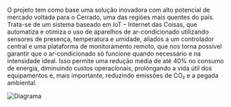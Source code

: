 
O projeto tem como base uma solução inovadora com alto potencial de mercado voltada para o Cerrado, uma das regiões mais quentes do país. Trata-se de um sistema baseado em IoT – Internet das Coisas, que automatiza e otimiza o uso de aparelhos de ar-condicionado utilizando sensores de presença, temperatura e umidade, aliados a um controlador central e uma plataforma de monitoramento remoto,  que nos torna possível garantir que o ar-condicionado só funcione quando necessário e na intensidade ideal. Isso permite uma redução média de até 40% no consumo de energia, diminuindo custos operacionais, prolongando a vida útil dos equipamentos e, mais importante, reduzindo emissões de CO₂ e a pegada ambiental.


![Diagrama](./IMB-SERVIÇOS.png)

